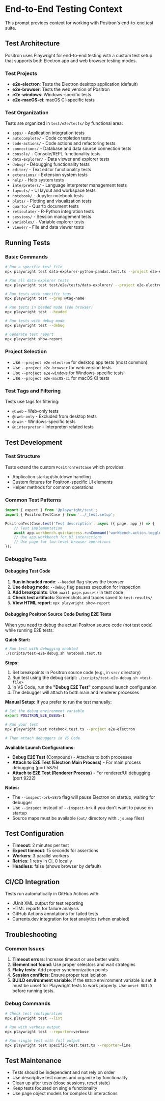 # End-to-End Testing Context

This prompt provides context for working with Positron's end-to-end test suite.

## Test Architecture

Positron uses Playwright for end-to-end testing with a custom test setup that supports both Electron app and web browser testing modes.

### Test Projects

- **e2e-electron**: Tests the Electron desktop application (default)
- **e2e-browser**: Tests the web version of Positron
- **e2e-windows**: Windows-specific tests
- **e2e-macOS-ci**: macOS CI-specific tests

### Test Organization

Tests are organized in `test/e2e/tests/` by functional area:

- `apps/` - Application integration tests
- `autocomplete/` - Code completion tests
- `code-actions/` - Code actions and refactoring tests
- `connections/` - Database and data source connection tests
- `console/` - Console/REPL functionality tests
- `data-explorer/` - Data viewer and explorer tests
- `debug/` - Debugging functionality tests
- `editor/` - Text editor functionality tests
- `extensions/` - Extension system tests
- `help/` - Help system tests
- `interpreters/` - Language interpreter management tests
- `layouts/` - UI layout and workspace tests
- `notebook/` - Jupyter notebook tests
- `plots/` - Plotting and visualization tests
- `quarto/` - Quarto document tests
- `reticulate/` - R-Python integration tests
- `sessions/` - Session management tests
- `variables/` - Variable explorer tests
- `viewer/` - File and data viewer tests

## Running Tests

### Basic Commands

```bash
# Run a specific test file
npx playwright test data-explorer-python-pandas.test.ts --project e2e-electron --reporter list

# Run all data-explorer tests
npx playwright test test/e2e/tests/data-explorer/ --project e2e-electron

# Run tests with specific tags
npx playwright test --grep @tag-name

# Run tests in headed mode (see browser)
npx playwright test --headed

# Run tests with debug mode
npx playwright test --debug

# Generate test report
npx playwright show-report
```

### Project Selection

- Use `--project e2e-electron` for desktop app tests (most common)
- Use `--project e2e-browser` for web version tests
- Use `--project e2e-windows` for Windows-specific tests
- Use `--project e2e-macOS-ci` for macOS CI tests

### Test Tags and Filtering

Tests use tags for filtering:
- `@:web` - Web-only tests
- `@:web-only` - Excluded from desktop tests
- `@:win` - Windows-specific tests
- `@:interpreter` - Interpreter-related tests

## Test Development

### Test Structure

Tests extend the custom `PositronTestCase` which provides:
- Application startup/shutdown handling
- Custom fixtures for Positron-specific UI elements
- Helper methods for common operations

### Common Test Patterns

```typescript
import { expect } from '@playwright/test';
import { PositronTestCase } from '../_test.setup';

PositronTestCase.test('Test description', async ({ page, app }) => {
    // Test implementation
    await app.workbench.quickaccess.runCommand('workbench.action.togglePanel');
    // Use app.workbench for UI interactions
    // Use page for low-level browser operations
});
```

### Debugging Tests

#### Debugging Test Code
1. **Run in headed mode**: `--headed` flag shows the browser
2. **Use debug mode**: `--debug` flag pauses execution for inspection
3. **Add breakpoints**: Use `await page.pause()` in test code
4. **Check test artifacts**: Screenshots and traces saved to `test-results/`
5. **View HTML report**: `npx playwright show-report`

#### Debugging Positron Source Code During E2E Tests

When you need to debug the actual Positron source code (not test code) while running E2E tests:

**Quick Start:**
```bash
# Run test with debugging enabled
./scripts/test-e2e-debug.sh notebook.test.ts
```

**Steps:**
1. Set breakpoints in Positron source code (e.g., in `src/` directory)
2. Run test using the debug script: `./scripts/test-e2e-debug.sh <test-file>`
3. In VS Code, run the **"Debug E2E Test"** compound launch configuration
4. The debugger will attach to both main and renderer processes

**Manual Setup:**
If you prefer to run the test manually:
```bash
# Set the debug environment variable
export POSITRON_E2E_DEBUG=1

# Run your test
npx playwright test notebook.test.ts --project e2e-electron

# Then attach debuggers in VS Code
```

**Available Launch Configurations:**
- **Debug E2E Test** (Compound) - Attaches to both processes
- **Attach to E2E Test (Electron Main Process)** - For main process debugging (port 5875)
- **Attach to E2E Test (Renderer Process)** - For renderer/UI debugging (port 9222)

**Notes:**
- The `--inspect-brk=5875` flag will pause Electron on startup, waiting for debugger
- Use `--inspect` instead of `--inspect-brk` if you don't want to pause on startup
- Source maps must be available (`out/` directory with `.js.map` files)

## Test Configuration

- **Timeout**: 2 minutes per test
- **Expect timeout**: 15 seconds for assertions
- **Workers**: 3 parallel workers
- **Retries**: 1 retry in CI, 0 locally
- **Headless**: false (shows browser by default)

## CI/CD Integration

Tests run automatically in GitHub Actions with:
- JUnit XML output for test reporting
- HTML reports for failure analysis
- GitHub Actions annotations for failed tests
- Currents.dev integration for test analytics (when enabled)

## Troubleshooting

### Common Issues

1. **Timeout errors**: Increase timeout or use better waits
2. **Element not found**: Use proper selectors and wait strategies
3. **Flaky tests**: Add proper synchronization points
4. **Session conflicts**: Ensure proper test isolation
5. **BUILD environment variable**: If the `BUILD` environment variable is set, it must be unset for Playwright tests to work properly. Use `unset BUILD` before running tests.

### Debug Commands

```bash
# Check test configuration
npx playwright test --list

# Run with verbose output
npx playwright test --reporter=verbose

# Run single test with full output
npx playwright test specific-test.test.ts --reporter=line
```

## Test Maintenance

- Tests should be independent and not rely on order
- Use descriptive test names and organize by functionality
- Clean up after tests (close sessions, reset state)
- Keep tests focused on single functionality
- Use page object models for complex UI interactions
